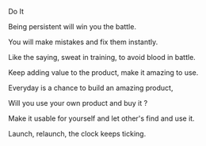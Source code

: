 Do It

Being persistent will win you the battle.

You will make mistakes and fix them instantly.

Like the saying, sweat in training, to avoid blood in battle.

Keep adding value to the product, make it amazing to use.

Everyday is a chance to build an amazing product,

Will you use your own product and buy it ?

Make it usable for yourself and let other's find and use it.

Launch, relaunch, the clock keeps ticking.